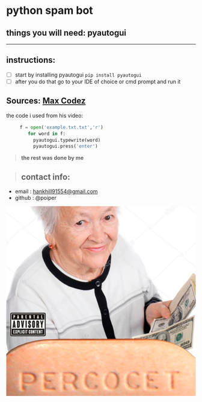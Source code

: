 # **python spam bot**
## **things you will need: pyautogui**
---
## **instructions:**
- [ ] start by installing pyautogui `pip install pyautogui`
- [ ] after you do that go to your IDE of choice or cmd prompt and run it 
## **Sources:** [Max Codez](https://www.youtube.com/watch?v=jBxRGcDmfWA "the video link")
the code i used from his video:
```python
     f = open('example.txt.txt','r')
        for word in f:
          pyautogui.typewrite(word)
          pyautogui.press('enter')
```
> **the rest was done by me**

> ## **contact info:**

- email :
hankhill91554@gmail.com
- github :
@poiper


![pog](perc.png)